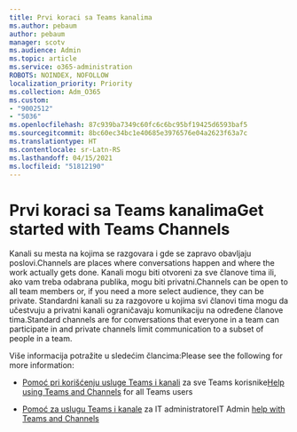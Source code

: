 ```yaml
---
title: Prvi koraci sa Teams kanalima
ms.author: pebaum
author: pebaum
manager: scotv
ms.audience: Admin
ms.topic: article
ms.service: o365-administration
ROBOTS: NOINDEX, NOFOLLOW
localization_priority: Priority
ms.collection: Adm_O365
ms.custom:
- "9002512"
- "5036"
ms.openlocfilehash: 87c939ba7349c60fc6c6bc95bf19425d6593baf5
ms.sourcegitcommit: 8bc60ec34bc1e40685e3976576e04a2623f63a7c
ms.translationtype: HT
ms.contentlocale: sr-Latn-RS
ms.lasthandoff: 04/15/2021
ms.locfileid: "51812190"
---
```

# <a name="get-started-with-teams-channels"></a><span data-ttu-id="9a155-102">Prvi koraci sa Teams kanalima</span><span class="sxs-lookup"><span data-stu-id="9a155-102">Get started with Teams Channels</span></span>

<span data-ttu-id="9a155-103">Kanali su mesta na kojima se razgovara i gde se zapravo obavljaju poslovi.</span><span class="sxs-lookup"><span data-stu-id="9a155-103">Channels are places where conversations happen and where the work actually gets done.</span></span> <span data-ttu-id="9a155-104">Kanali mogu biti otvoreni za sve članove tima ili, ako vam treba odabrana publika, mogu biti privatni.</span><span class="sxs-lookup"><span data-stu-id="9a155-104">Channels can be open to all team members or, if you need a more select audience, they can be private.</span></span> <span data-ttu-id="9a155-105">Standardni kanali su za razgovore u kojima svi članovi tima mogu da učestvuju a privatni kanali ograničavaju komunikaciju na određene članove tima.</span><span class="sxs-lookup"><span data-stu-id="9a155-105">Standard channels are for conversations that everyone in a team can participate in and private channels limit communication to a subset of people in a team.</span></span>

<span data-ttu-id="9a155-106">Više informacija potražite u sledećim člancima:</span><span class="sxs-lookup"><span data-stu-id="9a155-106">Please see the following for more information:</span></span>

- <span data-ttu-id="9a155-107">[Pomoć pri korišćenju usluge Teams i kanali](https://support.office.com/article/teams-and-channels-df38ae23-8f85-46d3-b071-cb11b9de5499) za sve Teams korisnike</span><span class="sxs-lookup"><span data-stu-id="9a155-107">[Help using Teams and Channels](https://support.office.com/article/teams-and-channels-df38ae23-8f85-46d3-b071-cb11b9de5499) for all Teams users</span></span>

- <span data-ttu-id="9a155-108">[Pomoć za uslugu Teams i kanale](https://docs.microsoft.com/microsoftteams/teams-channels-overview) za IT administratore</span><span class="sxs-lookup"><span data-stu-id="9a155-108">IT Admin [help with Teams and Channels](https://docs.microsoft.com/microsoftteams/teams-channels-overview)</span></span> 
